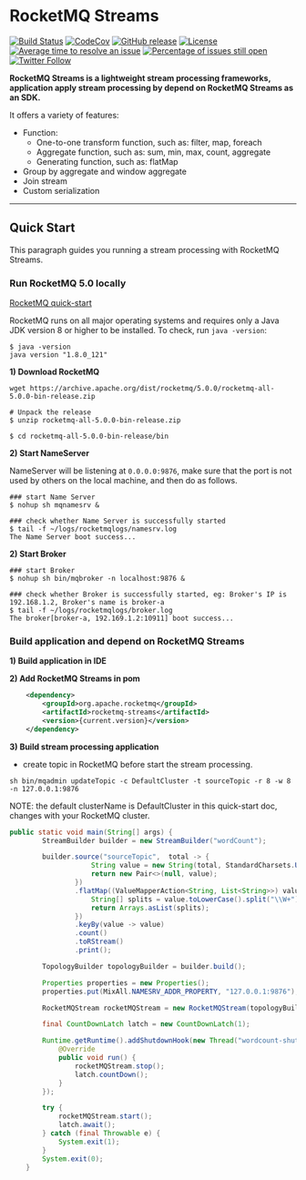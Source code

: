 # RocketMQ Streams 
[![Build Status](https://app.travis-ci.com/apache/rocketmq-streams.svg?branch=main)](https://app.travis-ci.com/apache/rocketmq-streams)
[![CodeCov](https://codecov.io/gh/apache/rocketmq-stream/branch/main/graph/badge.svg)](https://app.codecov.io/gh/apache/rocketmq-streams) 
[![GitHub release](https://img.shields.io/badge/release-download-orange.svg)](https://github.com/apache/rocketmq-streams/releases)
[![License](https://img.shields.io/badge/license-Apache%202-4EB1BA.svg)](https://www.apache.org/licenses/LICENSE-2.0.html)
[![Average time to resolve an issue](http://isitmaintained.com/badge/resolution/apache/rocketmq-streams.svg)](http://isitmaintained.com/project/apache/rocketmq-streams "Average time to resolve an issue")
[![Percentage of issues still open](http://isitmaintained.com/badge/open/apache/rocketmq-streams.svg)](http://isitmaintained.com/project/apache/rocketmq-streams "Percentage of issues still open")
[![Twitter Follow](https://img.shields.io/twitter/follow/ApacheRocketMQ?style=social)](https://twitter.com/intent/follow?screen_name=ApacheRocketMQ)


**RocketMQ Streams is a lightweight stream processing frameworks, application apply stream processing by depend on RocketMQ Streams as an SDK.**

It offers a variety of features:

* Function:
  * One-to-one transform function, such as: filter, map, foreach
  * Aggregate function, such as: sum, min, max, count, aggregate
  * Generating function, such as: flatMap
* Group by aggregate and window aggregate
* Join stream
* Custom serialization 
----------

## Quick Start
This paragraph guides you running a stream processing with RocketMQ Streams.

### Run RocketMQ 5.0 locally 
[RocketMQ quick-start](https://rocketmq.apache.org/docs/quick-start/)

RocketMQ runs on all major operating systems and requires only a Java JDK version 8 or higher to be installed.
To check, run `java -version`:
```shell
$ java -version
java version "1.8.0_121"
```
**1) Download RocketMQ**
```shell
wget https://archive.apache.org/dist/rocketmq/5.0.0/rocketmq-all-5.0.0-bin-release.zip

# Unpack the release
$ unzip rocketmq-all-5.0.0-bin-release.zip

$ cd rocketmq-all-5.0.0-bin-release/bin
```

**2) Start NameServer**

NameServer will be listening at `0.0.0.0:9876`, make sure that the port is not used by others on the local machine, and then do as follows.

```shell
### start Name Server
$ nohup sh mqnamesrv &

### check whether Name Server is successfully started
$ tail -f ~/logs/rocketmqlogs/namesrv.log
The Name Server boot success...
```

**2) Start Broker**

```shell
### start Broker
$ nohup sh bin/mqbroker -n localhost:9876 &

### check whether Broker is successfully started, eg: Broker's IP is 192.168.1.2, Broker's name is broker-a
$ tail -f ~/logs/rocketmqlogs/broker.log
The broker[broker-a, 192.169.1.2:10911] boot success...
```

### Build application and depend on RocketMQ Streams

**1) Build application in IDE**

**2) Add RocketMQ Streams in pom**
```xml
    <dependency>
        <groupId>org.apache.rocketmq</groupId>
        <artifactId>rocketmq-streams</artifactId>
        <version>{current.version}</version>
    </dependency>
```

**3) Build stream processing application**
* create topic in RocketMQ before start the stream processing.
```shell
sh bin/mqadmin updateTopic -c DefaultCluster -t sourceTopic -r 8 -w 8 -n 127.0.0.1:9876
```
NOTE: the default clusterName is DefaultCluster in this quick-start doc, changes with your RocketMQ cluster.

```java
public static void main(String[] args) {
        StreamBuilder builder = new StreamBuilder("wordCount");

        builder.source("sourceTopic",  total -> {
                    String value = new String(total, StandardCharsets.UTF_8);
                    return new Pair<>(null, value);
                })
                .flatMap((ValueMapperAction<String, List<String>>) value -> {
                    String[] splits = value.toLowerCase().split("\\W+");
                    return Arrays.asList(splits);
                })
                .keyBy(value -> value)
                .count()
                .toRStream()
                .print();

        TopologyBuilder topologyBuilder = builder.build();

        Properties properties = new Properties();
        properties.put(MixAll.NAMESRV_ADDR_PROPERTY, "127.0.0.1:9876");

        RocketMQStream rocketMQStream = new RocketMQStream(topologyBuilder, properties);

        final CountDownLatch latch = new CountDownLatch(1);

        Runtime.getRuntime().addShutdownHook(new Thread("wordcount-shutdown-hook") {
            @Override
            public void run() {
                rocketMQStream.stop();
                latch.countDown();
            }
        });

        try {
            rocketMQStream.start();
            latch.await();
        } catch (final Throwable e) {
            System.exit(1);
        }
        System.exit(0);
    }
```
